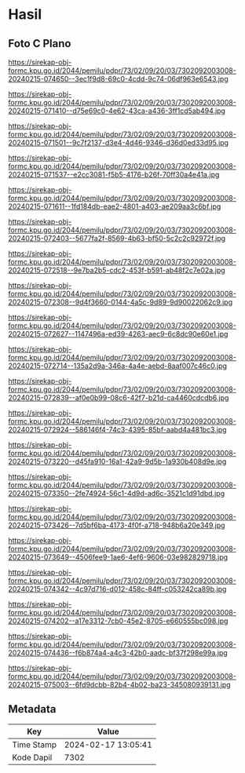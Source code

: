 # Hasil

## Foto C Plano

https://sirekap-obj-formc.kpu.go.id/2044/pemilu/pdpr/73/02/09/20/03/7302092003008-20240215-074650--3ec1f9d8-69c0-4cdd-9c74-06df963e6543.jpg

https://sirekap-obj-formc.kpu.go.id/2044/pemilu/pdpr/73/02/09/20/03/7302092003008-20240215-071410--d75e69c0-4e62-43ca-a436-3ff1cd5ab494.jpg

https://sirekap-obj-formc.kpu.go.id/2044/pemilu/pdpr/73/02/09/20/03/7302092003008-20240215-071501--9c7f2137-d3e4-4d46-9346-d36d0ed33d95.jpg

https://sirekap-obj-formc.kpu.go.id/2044/pemilu/pdpr/73/02/09/20/03/7302092003008-20240215-071537--e2cc3081-f5b5-4176-b26f-70ff30a4e41a.jpg

https://sirekap-obj-formc.kpu.go.id/2044/pemilu/pdpr/73/02/09/20/03/7302092003008-20240215-071611--1fd184db-eae2-4801-a403-ae209aa3c6bf.jpg

https://sirekap-obj-formc.kpu.go.id/2044/pemilu/pdpr/73/02/09/20/03/7302092003008-20240215-072403--5677fa2f-8569-4b63-bf50-5c2c2c92972f.jpg

https://sirekap-obj-formc.kpu.go.id/2044/pemilu/pdpr/73/02/09/20/03/7302092003008-20240215-072518--9e7ba2b5-cdc2-453f-b591-ab48f2c7e02a.jpg

https://sirekap-obj-formc.kpu.go.id/2044/pemilu/pdpr/73/02/09/20/03/7302092003008-20240215-072308--9d4f3660-0144-4a5c-9d89-9d90022062c9.jpg

https://sirekap-obj-formc.kpu.go.id/2044/pemilu/pdpr/73/02/09/20/03/7302092003008-20240215-072627--1147496a-ed39-4263-aec9-6c8dc90e60e1.jpg

https://sirekap-obj-formc.kpu.go.id/2044/pemilu/pdpr/73/02/09/20/03/7302092003008-20240215-072714--135a2d9a-346a-4a4e-aebd-8aaf007c46c0.jpg

https://sirekap-obj-formc.kpu.go.id/2044/pemilu/pdpr/73/02/09/20/03/7302092003008-20240215-072839--af0e0b99-08c6-42f7-b21d-ca4460cdcdb6.jpg

https://sirekap-obj-formc.kpu.go.id/2044/pemilu/pdpr/73/02/09/20/03/7302092003008-20240215-072924--586146f4-74c3-4395-85bf-aabd4a481bc3.jpg

https://sirekap-obj-formc.kpu.go.id/2044/pemilu/pdpr/73/02/09/20/03/7302092003008-20240215-073220--d45fa910-16a1-42a9-9d5b-1a930b408d9e.jpg

https://sirekap-obj-formc.kpu.go.id/2044/pemilu/pdpr/73/02/09/20/03/7302092003008-20240215-073350--2fe74924-56c1-4d9d-ad6c-3521c1d91dbd.jpg

https://sirekap-obj-formc.kpu.go.id/2044/pemilu/pdpr/73/02/09/20/03/7302092003008-20240215-073426--7d5bf6ba-4173-4f0f-a718-948b6a20e349.jpg

https://sirekap-obj-formc.kpu.go.id/2044/pemilu/pdpr/73/02/09/20/03/7302092003008-20240215-073649--4506fee9-1ae6-4ef6-9606-03e982829718.jpg

https://sirekap-obj-formc.kpu.go.id/2044/pemilu/pdpr/73/02/09/20/03/7302092003008-20240215-074342--4c97d716-d012-458c-84ff-c053242ca89b.jpg

https://sirekap-obj-formc.kpu.go.id/2044/pemilu/pdpr/73/02/09/20/03/7302092003008-20240215-074202--a17e3312-7cb0-45e2-8705-e660555bc098.jpg

https://sirekap-obj-formc.kpu.go.id/2044/pemilu/pdpr/73/02/09/20/03/7302092003008-20240215-074436--f6b874a4-a4c3-42b0-aadc-bf37f298e99a.jpg

https://sirekap-obj-formc.kpu.go.id/2044/pemilu/pdpr/73/02/09/20/03/7302092003008-20240215-075003--6fd9dcbb-82b4-4b02-ba23-345080939131.jpg


## Metadata

| Key        | Value               |
| ---------- | ------------------- |
| Time Stamp | 2024-02-17 13:05:41 |
| Kode Dapil | 7302                |



